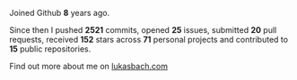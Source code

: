 Joined Github **8** years ago.

Since then I pushed **2521** commits, opened **25** issues, submitted **20** pull requests, received **152** stars across **71** personal projects and contributed to **15** public repositories.

Find out more about me on [lukasbach.com](https://lukasbach.com)
